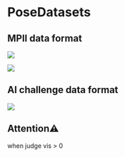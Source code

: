 # PoseDatasets

## MPII data format
![](https://ws4.sinaimg.cn/large/006tNc79ly1ftk83l1c5kj31kw0kl48y.jpg)


![](https://ws4.sinaimg.cn/large/006tKfTcly1ftk9cs8sfcj31kw08jn11.jpg)


## AI challenge data format
![](https://ws3.sinaimg.cn/large/006tKfTcly1ftkrfpxasrj30u40nygq2.jpg)

## Attention⚠️
when judge vis > 0